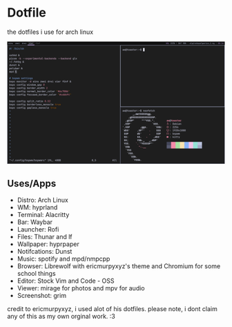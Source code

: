 # Dotfile
the dotfiles i use for arch linux

![preview](/example/desktop.png)

## Uses/Apps
 - Distro: Arch Linux
 - WM: hyprland
 - Terminal: Alacritty
 - Bar:	Waybar
 - Launcher: Rofi
 - Files: Thunar and lf
 - Wallpaper: hyprpaper
 - Notifcations: Dunst
 - Music: spotify and mpd/nmpcpp
 - Browser: Librewolf with ericmurpyxyz's theme and Chromium for some school things
 - Editor: Stock Vim and Code - OSS
 - Viewer: mirage for photos and mpv for audio
 - Screenshot: grim

credit to ericmurpyxyz, i used alot of his dotfiles. please note, i dont claim any of this as my own orginal work. :3
